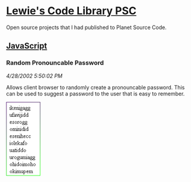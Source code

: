 # [Lewie's Code Library PSC](../../README.md)

Open source projects that I had published to Planet Source Code.

## [JavaScript](../README.md)

### Random Pronouncable Password

*4/28/2002 5:50:02 PM*

Allows client browser to randomly create a pronouncable password. This can be used to suggest a password to the user that is easy to remember.

![Screenshot of Random Pronouncable Password](./screenshot.gif)



